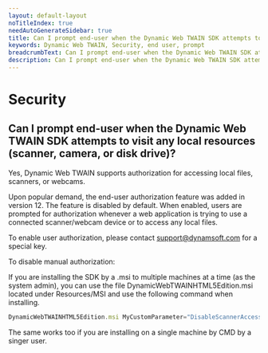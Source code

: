 ```yaml
---
layout: default-layout
noTitleIndex: true
needAutoGenerateSidebar: true
title: Can I prompt end-user when the Dynamic Web TWAIN SDK attempts to visit any local resources (scanner, camera, or disk drive)?
keywords: Dynamic Web TWAIN, Security, end user, prompt
breadcrumbText: Can I prompt end-user when the Dynamic Web TWAIN SDK attempts to visit any local resources (scanner, camera, or disk drive)?
description: Can I prompt end-user when the Dynamic Web TWAIN SDK attempts to visit any local resources (scanner, camera, or disk drive)?
---
```


# Security

## Can I prompt end-user when the Dynamic Web TWAIN SDK attempts to visit any local resources (scanner, camera, or disk drive)?

Yes, Dynamic Web TWAIN supports authorization for accessing local files, scanners, or webcams.

Upon popular demand, the end-user authorization feature was added in version 12. The feature is disabled by default. When enabled, users are prompted for authorization whenever a web application is trying to use a connected scanner/webcam device or to access any local files.

To enable user authorization, please contact <a href="mailto:support@dynamsoft.com" target="_blank">support@dynamsoft.com</a> for a special key.

To disable manual authorization:

If you are installing the SDK by a .msi to multiple machines at a time (as the system admin), you can use the file DynamicWebTWAINHTML5Edition.msi located under Resources/MSI and use the following command when installing.

```javascript
DynamicWebTWAINHTML5Edition.msi MyCustomParameter="DisableScannerAccessAuth; DisableFileAccessAuth"
```

The same works too if you are installing on a single machine by CMD by a singer user.
